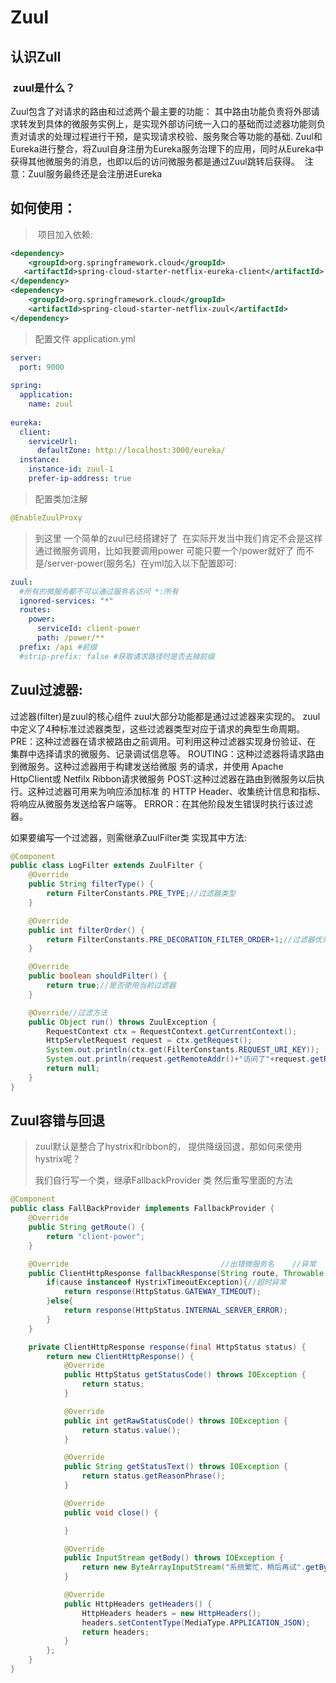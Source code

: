 # Zuul
## 认识Zull
###  zuul是什么？
Zuul包含了对请求的路由和过滤两个最主要的功能：
其中路由功能负责将外部请求转发到具体的微服务实例上，是实现外部访问统一入口的基础而过滤器功能则负责对请求的处理过程进行干预，是实现请求校验、服务聚合等功能的基础.
Zuul和Eureka进行整合，将Zuul自身注册为Eureka服务治理下的应用，同时从Eureka中获得其他微服务的消息，也即以后的访问微服务都是通过Zuul跳转后获得。
 注意：Zuul服务最终还是会注册进Eureka

## 如何使用：
> 项目加入依赖:
``` xml
<dependency>
    <groupId>org.springframework.cloud</groupId>
   <artifactId>spring-cloud-starter-netflix-eureka-client</artifactId>
</dependency>
<dependency>
    <groupId>org.springframework.cloud</groupId>
    <artifactId>spring-cloud-starter-netflix-zuul</artifactId>
</dependency>
```
>配置文件 application.yml
``` yml
server:
  port: 9000
  
spring:
  application:
    name: zuul
    
eureka:
  client:
    serviceUrl:
      defaultZone: http://localhost:3000/eureka/
  instance:
    instance-id: zuul-1
    prefer-ip-address: true
```
>配置类加注解
``` java
@EnableZuulProxy
```
>到这里 一个简单的zuul已经搭建好了
 在实际开发当中我们肯定不会是这样通过微服务调用，比如我要调用power 可能只要一个/power就好了 而不是/server-power(服务名)
 在yml加入以下配置即可:
``` yml
zuul:
  #所有的微服务都不可以通过服务名访问 *:所有
  ignored-services: "*"
  routes:
    power:
      serviceId: client-power
      path: /power/**
  prefix: /api #前缀
  #strip-prefix: false #获取请求路径时是否去掉前缀
```
## Zuul过滤器:
过滤器(filter)是zuul的核心组件 zuul大部分功能都是通过过滤器来实现的。 zuul中定义了4种标准过滤器类型，这些过滤器类型对应于请求的典型生命周期。 PRE：这种过滤器在请求被路由之前调用。可利用这种过滤器实现身份验证、在 集群中选择请求的微服务、记录调试信息等。 ROUTING：这种过滤器将请求路由到微服务。这种过滤器用于构建发送给微服 务的请求，并使用 Apache HttpCIient或 Netfilx Ribbon请求微服务 POST:这种过滤器在路由到微服务以后执行。这种过滤器可用来为响应添加标准 的 HTTP Header、收集统计信息和指标、将响应从微服务发送给客户端等。 ERROR：在其他阶段发生错误时执行该过滤器。 

如果要编写一个过滤器，则需继承ZuulFilter类 实现其中方法:
``` java
@Component
public class LogFilter extends ZuulFilter {
    @Override
    public String filterType() {
        return FilterConstants.PRE_TYPE;//过滤器类型
    }

    @Override
    public int filterOrder() {
        return FilterConstants.PRE_DECORATION_FILTER_ORDER+1;//过滤器优先级
    }

    @Override
    public boolean shouldFilter() {
        return true;//是否使用当前过滤器
    }

    @Override//过滤方法
    public Object run() throws ZuulException {
        RequestContext ctx = RequestContext.getCurrentContext();
        HttpServletRequest request = ctx.getRequest();
        System.out.println(ctx.get(FilterConstants.REQUEST_URI_KEY));
        System.out.println(request.getRemoteAddr()+"访问了"+request.getRequestURI());
        return null;
    }
}
```
## Zuul容错与回退
>zuul默认是整合了hystrix和ribbon的， 提供降级回退，那如何来使用hystrix呢？
>
>我们自行写一个类，继承FallbackProvider 类 然后重写里面的方法
``` java
@Component
public class FallBackProvider implements FallbackProvider {
    @Override
    public String getRoute() {
        return "client-power";
    }

    @Override                                  //出错微服务名    //异常
    public ClientHttpResponse fallbackResponse(String route, Throwable cause) {
        if(cause instanceof HystrixTimeoutException){//超时异常
            return response(HttpStatus.GATEWAY_TIMEOUT);
        }else{
            return response(HttpStatus.INTERNAL_SERVER_ERROR);
        }
    }

    private ClientHttpResponse response(final HttpStatus status) {
        return new ClientHttpResponse() {
            @Override
            public HttpStatus getStatusCode() throws IOException {
                return status;
            }

            @Override
            public int getRawStatusCode() throws IOException {
                return status.value();
            }

            @Override
            public String getStatusText() throws IOException {
                return status.getReasonPhrase();
            }

            @Override
            public void close() {

            }

            @Override
            public InputStream getBody() throws IOException {
                return new ByteArrayInputStream("系统繁忙，稍后再试".getBytes());
            }

            @Override
            public HttpHeaders getHeaders() {
                HttpHeaders headers = new HttpHeaders();
                headers.setContentType(MediaType.APPLICATION_JSON);
                return headers;
            }
        };
    }
}

```
